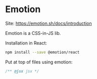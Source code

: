 # Emotion
Site: https://emotion.sh/docs/introduction

Emotion is a CSS-in-JS lib.

Installation in React:
```sh
npm install --save @emotion/react
```

Put at top of files using emotion:
```ts
/** @jsx jsx */
```
